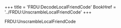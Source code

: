 +++
title = 'FRDU:DecodeLocalFriendCode'
BookHref = '../FRDU:UnscrambleLocalFriendCode'
+++

FRDU:UnscrambleLocalFriendCode
